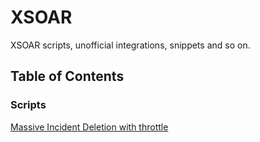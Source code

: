 # XSOAR 
XSOAR scripts, unofficial integrations, snippets and so on.

## Table of Contents

### Scripts
[Massive Incident Deletion with throttle](MassDelete)
